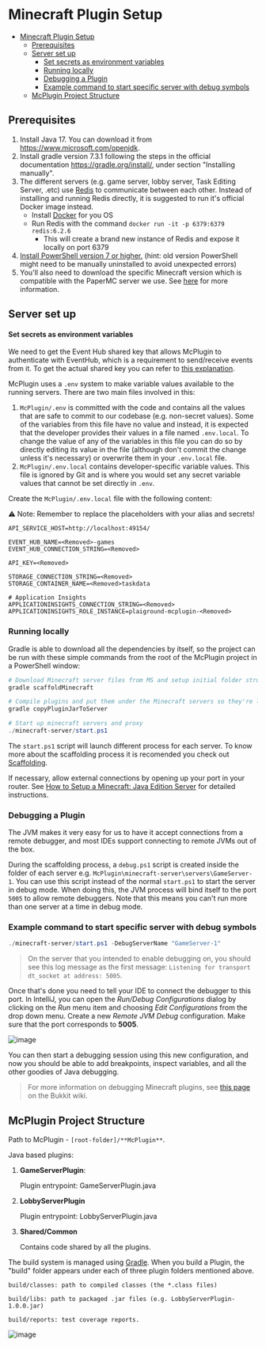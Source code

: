 # Minecraft Plugin Setup

- [Minecraft Plugin Setup](#minecraft-plugin-setup)
  - [Prerequisites](#prerequisites)
  - [Server set up](#server-set-up)
      - [Set secrets as environment variables](#set-secrets-as-environment-variables)
    - [Running locally](#running-locally)
    - [Debugging a Plugin](#debugging-a-plugin)
    - [Example command to start specific server with debug symbols](#example-command-to-start-specific-server-with-debug-symbols)
  - [McPlugin Project Structure](#mcplugin-project-structure)


## Prerequisites

1. Install Java 17. You can download it from <https://www.microsoft.com/openjdk>.
2. Install gradle version 7.3.1 following the steps in the official documentation
   <https://gradle.org/install/>, under section "Installing manually".
3. The different servers (e.g. game server, lobby server, Task Editing Server, .etc) use [Redis](https://redis.com/) to communicate between each other. Instead of installing and running Redis directly, it is suggested to run it's official Docker image instead.
   - Install [Docker](https://www.docker.com/) for you OS
   - Run Redis with the command `docker run -it -p 6379:6379 redis:6.2.6`
     - This will create a brand new instance of Redis and expose it locally on port 6379
4. [Install PowerShell version 7 or higher.](https://docs.microsoft.com/en-us/powershell/scripting/install/installing-powershell?view=powershell-7.2) (hint: old version PowerShell might need to be manually uninstalled to avoid unexpected errors)
5. You'll also need to download the specific Minecraft version which is compatible with the PaperMC server we use. See [here](Client-Set-Up.md) for more information.


## Server set up

#### Set secrets as environment variables

We need to get the Event Hub shared key that allows McPlugin to authenticate with EventHub, which is a requirement to send/receive events from it. To get the actual shared key you can refer to [this explanation](/Docs/Service/Getting-Started.md#adding-secrets).

McPlugin uses a `.env` system to make variable values available to the running servers. There are two main files involved in this:

1. `McPlugin/.env` is committed with the code and contains all the values that are safe to commit to our codebase (e.g. non-secret values). Some of the variables from this file have no value and instead, it is expected that the developer provides their values in a file named `.env.local`. To change the value of any of the variables in this file you can do so by directly editing its value in the file (although don't commit the change unless it's necessary) or overwrite them in your `.env.local` file.
2. `McPlugin/.env.local` contains developer-specific variable values. This file is ignored by Git and is where you would set any secret variable values that cannot be set directly in `.env`.

Create the `McPlugin/.env.local` file with the following content:

⚠️ Note: Remember to replace the placeholders <Removed> with your alias and secrets! 

```dotenv
API_SERVICE_HOST=http://localhost:49154/

EVENT_HUB_NAME=<Removed>-games
EVENT_HUB_CONNECTION_STRING=<Removed>

API_KEY=<Removed>

STORAGE_CONNECTION_STRING=<Removed>
STORAGE_CONTAINER_NAME=<Removed>taskdata

# Application Insights
APPLICATIONINSIGHTS_CONNECTION_STRING=<Removed>
APPLICATIONINSIGHTS_ROLE_INSTANCE=plaiground-mcplugin-<Removed>
```


### Running locally

Gradle is able to download all the dependencies by itself, so the project can be
run with these simple commands from the root of the McPlugin project in a
PowerShell window:

```powershell
# Download Minecraft server files from MS and setup initial folder structure
gradle scaffoldMinecraft

# Compile plugins and put them under the Minecraft servers so they're loaded on server startup
gradle copyPluginJarToServer

# Start up minecraft servers and proxy
./minecraft-server/start.ps1
```

The `start.ps1` script will launch different process for each server. To know more about the scaffolding process it is recomended you check out [Scaffolding](Scaffolding).

If necessary, allow external connections by opening up your port in your router. See [How to Setup a Minecraft: Java Edition Server](https://help.minecraft.net/hc/en-us/articles/360058525452-How-to-Setup-a-Minecraft-Java-Edition-Server) for detailed instructions.


### Debugging a Plugin

The JVM makes it very easy for us to have it accept connections from a remote debugger, and most IDEs support connecting to remote JVMs out of the box.

During the scaffolding process, a `debug.ps1` script is created inside the folder of each server e.g. `McPlugin\minecraft-server\servers\GameServer-1`. You can use this script instead of the normal `start.ps1` to start the server in debug mode. When doing this, the JVM process will bind itself to the port `5005` to allow remote debuggers. Note that this means you can't run more than one server at a time in debug mode.


### Example command to start specific server with debug symbols

```powershell
./minecraft-server/start.ps1 -DebugServerName "GameServer-1"
```

> On the server that you intended to enable debugging on, you should see this log message as the first message: `Listening for transport dt_socket at address: 5005`.

Once that's done you need to tell your IDE to connect the debugger to this port. In IntelliJ, you can open the *Run/Debug Configurations* dialog by clicking on the *Run* menu item and choosing *Edit Configurations* from the drop down menu. Create a new *Remote JVM Debug* configuration.
Make sure that the port corresponds to **5005**.

![image](https://user-images.githubusercontent.com/3422347/157551085-86dcd0c5-219f-4262-8c23-2216d4de9291.png)

You can then start a debugging session using this new configuration, and now you should be able to add breakpoints, inspect variables, and all the other goodies of Java debugging.

> For more information on debugging Minecraft plugins, see [this page](https://bukkit.fandom.com/wiki/Plugin_debugging) on the Bukkit wiki.


## McPlugin Project Structure

Path to McPlugin - `[root-folder]/**McPlugin**`.

Java based plugins:

1. **GameServerPlugin**:

   Plugin entrypoint: GameServerPlugin.java

2. **LobbyServerPlugin**

   Plugin entrypoint: LobbyServerPlugin.java

4. **Shared/Common**

   Contains code shared by all the plugins.

The build system is managed using [Gradle](https://docs.gradle.org/current/userguide/userguide.html). When you build a Plugin, the "build" folder appears under each of three plugin folders mentioned above.

```text
build/classes: path to compiled classes (the *.class files)

build/libs: path to packaged .jar files (e.g. LobbyServerPlugin-1.0.0.jar)

build/reports: test coverage reports.
```

![image](https://user-images.githubusercontent.com/6556541/172445303-0b1dd023-2ed8-49c5-9767-29e6ec1695b1.png)
